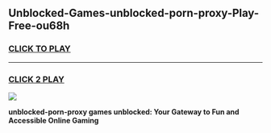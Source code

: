 
## Unblocked-Games-unblocked-porn-proxy-Play-Free-ou68h
<h3>
<a href="https://premium76.site?title=unblocked-porn-proxy&ref=10A">CLICK TO PLAY</a></h3>
<hr>

<h3>
<a href="https://premium76.site?title=unblocked-porn-proxy&ref=10A">CLICK 2 PLAY</a>
  
</h3>

<a href="https://premium76.site?title=unblocked-porn-proxy&ref=10A"><img src="https://clearcache.store/games.png"></a>


**unblocked-porn-proxy games unblocked: Your Gateway to Fun and Accessible Online Gaming**

